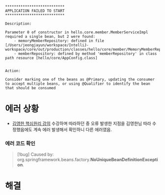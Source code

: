 ```text
***************************
APPLICATION FAILED TO START
***************************

Description:

Parameter 0 of constructor in hello.core.member.MemberServiceImpl required a single bean, but 2 were found:
	- memoryMemberRepository: defined in file [/Users/jeongjayun/workspace/IntelliJ-workspace/core/out/production/classes/hello/core/member/MemoryMemberRepository.class]
	- memberRepository: defined by method 'memberRepository' in class path resource [hello/core/AppConfig.class]


Action:

Consider marking one of the beans as @Primary, updating the consumer to accept multiple beans, or using @Qualifier to identify the bean that should be consumed
```

# 에러 상황
- [김영한 핵심원리 강의](https://www.inflearn.com/course/lecture?courseSlug=스프링-핵심-원리-기본편&unitId=55374&category=questionDetail&tab=community&q=979646) 수강하며 따라하던 중 오류 발생한 지점을 김영한님 따라 수정했음에도 계속 에러 발생해서 확인하니 다른 에러였음.
### 에러 코드 확인
>[!bug] Caused by: org.springframework.beans.factory.**NoUniqueBeanDefinitionException**.

# 해결
